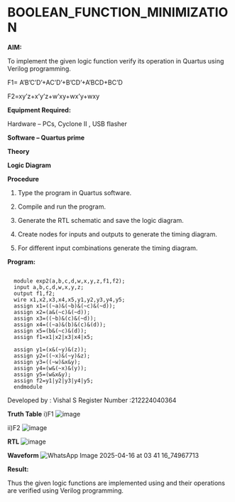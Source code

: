# BOOLEAN_FUNCTION_MINIMIZATION

**AIM:**

To implement the given logic function verify its operation in Quartus using Verilog programming.

F1= A’B’C’D’+AC’D’+B’CD’+A’BCD+BC’D 

F2=xy’z+x’y’z+w’xy+wx’y+wxy

**Equipment Required:**

Hardware – PCs, Cyclone II , USB flasher

**Software – Quartus prime**

**Theory**

**Logic Diagram**

**Procedure**

1.	Type the program in Quartus software.

2.	Compile and run the program.

3.	Generate the RTL schematic and save the logic diagram.

4.	Create nodes for inputs and outputs to generate the timing diagram.

5.	For different input combinations generate the timing diagram.


**Program:**
```

  module exp2(a,b,c,d,w,x,y,z,f1,f2);
  input a,b,c,d,w,x,y,z;
  output f1,f2;
  wire x1,x2,x3,x4,x5,y1,y2,y3,y4,y5;
  assign x1=((~a)&(~b)&(~c)&(~d));
  assign x2=(a&(~c)&(~d));
  assign x3=((~b)&(c)&(~d));
  assign x4=((~a)&(b)&(c)&(d));
  assign x5=(b&(~c)&(d));
  assign f1=x1|x2|x3|x4|x5;
  
  assign y1=(x&(~y)&(z));
  assign y2=((~x)&(~y)&z);
  assign y3=((~w)&x&y);
  assign y4=(w&(~x)&(y));
  assign y5=(w&x&y);
  assign f2=y1|y2|y3|y4|y5;
  endmodule
```
Developed by : Vishal S
Register Number :212224040364
  
**Truth Table**
i)F1
![image](https://github.com/user-attachments/assets/34c74a5d-4e82-4741-a6e2-bf0de1ade9a8)


ii)F2
![image](https://github.com/user-attachments/assets/79008ed0-2390-4424-b204-95f2bd1bee16)



**RTL**
![image](https://github.com/user-attachments/assets/e421164b-8abc-4f36-8f83-2a3e9ef35532)

**Waveform**
![WhatsApp Image 2025-04-16 at 03 41 16_74967713](https://github.com/user-attachments/assets/ac2a1b7e-06d0-4f7f-bb80-b40f5403899f)


**Result:**

Thus the given logic functions are implemented using and their operations are verified using Verilog programming.
